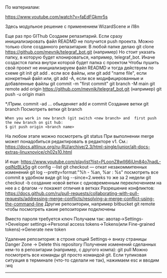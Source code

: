 По материалам:

https://www.youtube.com/watch?v=faEdFGkmr5s

Здесь модульное решение с применением WizardScene и i18n

Еще раз про GIThub
Создаем репазитарий. Если сразу инициализировать файл READMD не получится 
push проекта. Можно только clone созданного репазитария:
В любой папке делаю git clone https://github.com/mevnik/telegraf_bot.git (например)
Но стоит указать папку, в которую будет клонироваться, например, telegraf_bot.
Иначе создастся папка внутри которой будет папка с проектом
Чтобы пушить свой проект не инициализируем файл READMD и тогда действуем по схеме
 git init
git add . если все файлы,  или git add "name file", если конкретный файл
   или, git add -A, если все модифицированные и добавленные файлы
git commit -m "first commit"
git branch -M main
git remote add origin https://github.com/mevnik/telegraf_bot.git (например)
git push -u origin main

*/Прим. commit -ad ... обьеденяет add и commit
    Создание ветки git branch <name new branch>
    Посмотреть ветки git branch

    When you work in new branch (git switch <new branch> and  first push the new branch on git hub:
    $ git push origin <branch name>
На любом этапе можно посмотреть git status
При выполнении merge может понадобиться редактировать в редакторе v1. См.:
https://docs.altlinux.org/ru-RU/archive/2.3/html-single/junior/alt-docs-extras-linuxnovice/ch02s10.html

И еще:
    https://www.youtube.com/playlist?list=PLoonZ8wII66iUm84o7nadL-oqINzBLk5g
git config --list
git checkout —<file name> откат незакоммитенных изменений
git log --pretty=format:"%h - %an, %ar : %s" посмотреть все commit в удобном виде
git log --since=2.weeks то же за 2 недели
git checkout -b <name new branch> создание новой ветки с одновременным переключением на нее
 	а с флагом -v покажет отличия в ветках
Разрешение конфликтов:
https://docs.github.com/ru/pull-requests/collaborating-with-pull-requests/addressing-merge-conflicts/resolving-a-merge-conflict-using-the-command-line
Другие репозитории, например bitbucket
git remote чтобы посмотреть какие репозитории подключены


Вместо пароля требуется ключ
Получаем так:
авотар->Settings->Developer settings->Personal access tokens->Tokens(или Fine-grained tokens)->Generate new token

Удаление репозитория:
в строке опций Settings-> внизу страницы Danger Zone -> Delete this repository
Получение изменений сделанных кем-то в репозитарии (например, с другого компа):
   git pull
Можно посмотреть все команды git просто командой git.
Если тупиковая ситуация в терминале (что-то сделали не так), нажимаем esc и вводим :wq
_________________________________
